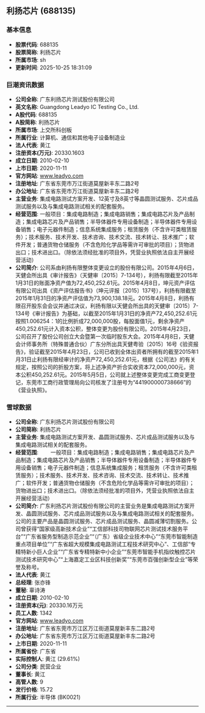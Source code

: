 ## 利扬芯片 (688135)

### 基本信息

- **股票代码**: 688135
- **股票简称**: 利扬芯片
- **所属市场**: sh
- **更新时间**: 2025-10-25 18:31:09

### 巨潮资讯数据

- **公司全称**: 广东利扬芯片测试股份有限公司
- **英文名称**: Guangdong Leadyo IC Testing Co., Ltd.
- **A股代码**: 688135
- **A股简称**: 利扬芯片
- **所属市场**: 上交所科创板
- **所属行业**: 计算机、通信和其他电子设备制造业
- **法人代表**: 黄江
- **注册资本(万元)**: 20330.1603
- **成立日期**: 2010-02-10
- **上市日期**: 2020-11-11
- **官方网站**: www.leadyo.com
- **注册地址**: 广东省东莞市万江街道莫屋新丰东二路2号
- **办公地址**: 广东省东莞市万江街道莫屋新丰东二路2号
- **主营业务**: 集成电路测试方案开发、12英寸及8英寸等晶圆测试服务、芯片成品测试服务以及与集成电路测试相关的配套服务。
- **经营范围**: 一般项目：集成电路制造；集成电路销售；集成电路芯片及产品制造；集成电路芯片及产品销售；半导体器件专用设备制造；半导体器件专用设备销售；电子元器件制造；信息系统集成服务；租赁服务（不含许可类租赁服务）；技术服务、技术开发、技术咨询、技术交流、技术转让、技术推广；软件开发；普通货物仓储服务（不含危险化学品等需许可审批的项目）；货物进出口；技术进出口。（除依法须经批准的项目外，凭营业执照依法自主开展经营活动）
- **公司简介**: 公司系由利扬有限整体变更设立的股份有限公司。2015年4月6日，天健会所出具《审计报告》（天健审〔2015〕7-134号），利扬有限截至2015年1月31日的账面净资产值为72,450,252.61元。2015年4月8日，坤元资产评估有限公司出具《资产评估报告书》（坤元评报〔2015〕137号），利扬有限截至2015年1月31日的净资产评估值为73,900,138.18元。2015年4月8日，利扬有限召开股东会会议并通过决议，利扬有限以天健会所出具的天健审〔2015〕7-134号《审计报告》为基础，以截至2015年1月31日的净资产72,450,252.61元按照1.006254：1的比例折成72,000,000股，每股面值1元，剩余净资产450,252.61元计入资本公积，整体变更为股份有限公司。2015年4月23日，公司召开了股份公司创立大会暨第一次临时股东大会。2015年4月8日，天健会计师事务所（特殊普通合伙）广东分所出具天健粤验〔2015〕16号《验资报告》，验证截至2015年4月23日，公司已收到全体出资者所拥有的截至2015年1月31日止利扬有限经审计的净资产72,450,252.61元，根据《公司法》的有关规定，按照公司的折股方案，将上述净资产折合实收资本72,000,000元，资本公积450,252.61元。2015年5月5日，公司就上述整体变更完成工商变更登记，东莞市工商行政管理局向公司核发了注册号为“441900000738666”的《营业执照》。

### 雪球数据

- **公司全称**: 广东利扬芯片测试股份有限公司
- **公司简称**: 利扬芯片
- **主营业务**: 集成电路测试方案开发、晶圆测试服务、芯片成品测试服务以及与集成电路测试相关的配套服务。
- **经营范围**: 　　一般项目：集成电路制造；集成电路销售；集成电路芯片及产品制造；集成电路芯片及产品销售；半导体器件专用设备制造；半导体器件专用设备销售；电子元器件制造；信息系统集成服务；租赁服务（不含许可类租赁服务）；技术服务、技术开发、技术咨询、技术交流、技术转让、技术推广；软件开发；普通货物仓储服务（不含危险化学品等需许可审批的项目）；货物进出口；技术进出口。（除依法须经批准的项目外，凭营业执照依法自主开展经营活动）
- **公司简介**: 广东利扬芯片测试股份有限公司的主营业务是集成电路测试方案开发、晶圆测试服务、芯片成品测试服务以及与集成电路测试相关的配套服务。公司的主要产品是晶圆测试服务、芯片成品测试服务、晶圆减薄切割服务。公司曾获得“国家级高新技术企业”“工信部科技司物联网芯片测试技术服务平台”“广东省服务型制造示范企业”“（广东）省级企业技术中心”“东莞市智能制造重点项目单位”“广东省超大规模集成电路测试工程技术研究中心”、工信部“专精特新小巨人企业”“广东省专精特新中小企业”“东莞市智能手机指纹触控芯片测试技术研究中心”“上海嘉定工业区科技创新奖”“东莞市百强创新型企业”等荣誉及称号。
- **法人代表**: 黄江
- **总经理**: 张亦锋
- **董秘**: 辜诗涛
- **成立日期**: 2010-02-10
- **注册资本(元)**: 20330.16万元
- **员工人数**: 1342
- **官方网站**: www.leadyo.com
- **注册地址**: 广东省东莞市万江区万江街道莫屋新丰东二路2号
- **办公地址**: 广东省东莞市万江区万江街道莫屋新丰东二路2号
- **上市日期**: 2020-11-11
- **所属省份**: 广东省
- **实际控制人**: 黄江 (29.61%)
- **公司分类**: 民营企业
- **董事长**: 黄江
- **高管人数**: 9
- **发行价格**: 15.72
- **所属行业**: 半导体 (BK0021)

---